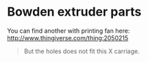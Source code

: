 # Bowden extruder parts

You can find another with printing fan here:
http://www.thingiverse.com/thing:2050215
> But the holes does not fit this X carriage.
